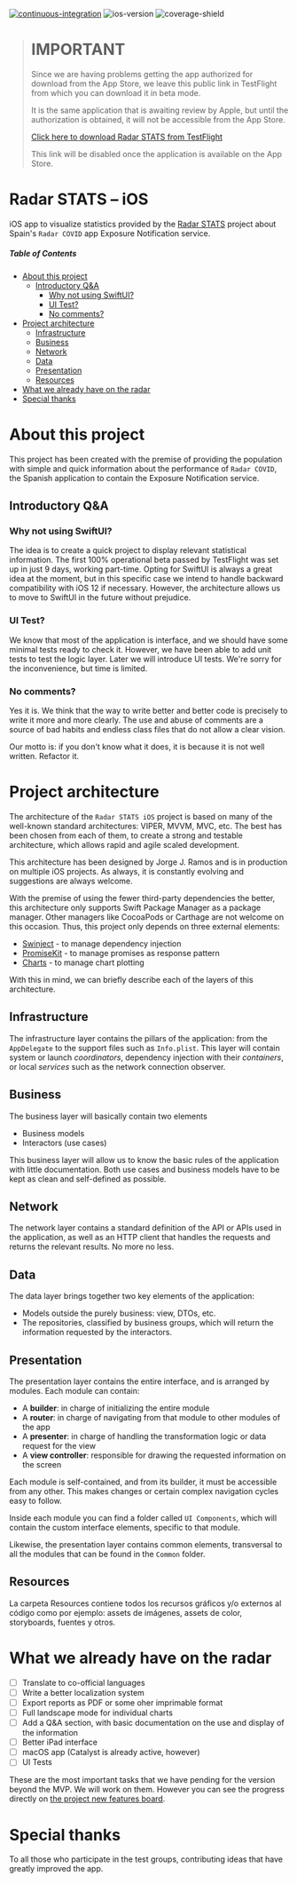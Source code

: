 [![continuous-integration](https://github.com/Radar-STATS/Radar-STATS-iOS/workflows/Continuous%20Integration/badge.svg?event=push)](https://github.com/Radar-STATS/Radar-STATS-iOS/actions)
![ios-version](https://img.shields.io/badge/iOS-13.0%20and%20up-blue)
![coverage-shield](https://img.shields.io/badge/coverage-15%2C8%25-yellow)

> # IMPORTANT
>
> Since we are having problems getting the app authorized for download from the App Store, we leave this public link in TestFlight from which you can download it in beta mode.
>
> It is the same application that is awaiting review by Apple, but until the authorization is obtained, it will not be accessible from the App Store.
>
> [Click here to download Radar STATS from TestFlight](https://testflight.apple.com/join/QelyuSYZ)
>
> This link will be disabled once the application is available on the App Store.

# Radar STATS – iOS
iOS app to visualize statistics provided by the [Radar STATS](https://github.com/Radar-STATS/Radar-STATS) project about Spain's `Radar COVID` app Exposure Notification service.

##### Table of Contents
- [About this project](#about-this-project)
  * [Introductory Q&A](#introductory-q-a)
    + [Why not using SwiftUI?](#why-not-using-swiftui-)
    + [UI Test?](#ui-test-)
    + [No comments?](#no-comments-)
- [Project architecture](#project-architecture)
  * [Infrastructure](#infrastructure)
  * [Business](#business)
  * [Network](#network)
  * [Data](#data)
  * [Presentation](#presentation)
  * [Resources](#resources)
- [What we already have on the radar](#what-we-already-have-on-the-radar)
- [Special thanks](#special-thanks)

# About this project
This project has been created with the premise of providing the population with simple and quick information about the performance of `Radar COVID`, the Spanish application to contain the Exposure Notification service.

## Introductory Q&A
### Why not using SwiftUI?
The idea is to create a quick project to display relevant statistical information. The first 100% operational beta passed by TestFlight was set up in just 9 days, working part-time. Opting for SwiftUI is always a great idea at the moment, but in this specific case we intend to handle backward compatibility with iOS 12 if necessary.
However, the architecture allows us to move to SwiftUI in the future without prejudice.

### UI Test?
We know that most of the application is interface, and we should have some minimal tests ready to check it. However, we have been able to add unit tests to test the logic layer.
Later we will introduce UI tests. We're sorry for the inconvenience, but time is limited.

### No comments?
Yes it is. We think that the way to write better and better code is precisely to write it more and more clearly. The use and abuse of comments are a source of bad habits and endless class files that do not allow a clear vision.

Our motto is: if you don't know what it does, it is because it is not well written. Refactor it.

# Project architecture
The architecture of the `Radar STATS iOS` project is based on many of the well-known standard architectures: VIPER, MVVM, MVC, etc. The best has been chosen from each of them, to create a strong and testable architecture, which allows rapid and agile scaled development.

This architecture has been designed by Jorge J. Ramos and is in production on multiple iOS projects.
As always, it is constantly evolving and suggestions are always welcome.

With the premise of using the fewer third-party dependencies the better, this architecture only supports Swift Package Manager as a package manager. Other managers like CocoaPods or Carthage are not welcome on this occasion.
Thus, this project only depends on three external elements:
- [Swinject](https://github.com/Swinject/Swinject) - to manage dependency injection
- [PromiseKit](https://github.com/mxcl/PromiseKit) - to manage promises as response pattern
- [Charts](https://github.com/danielgindi/Charts) - to manage chart plotting

With this in mind, we can briefly describe each of the layers of this architecture.

## Infrastructure
The infrastructure layer contains the pillars of the application: from the `AppDelegate` to the support files such as `Info.plist`. This layer will contain system or launch *coordinators*, dependency injection with their *containers*, or local *services* such as the network connection observer.

## Business
The business layer will basically contain two elements
- Business models
- Interactors (use cases)

This business layer will allow us to know the basic rules of the application with little documentation. Both use cases and business models have to be kept as clean and self-defined as possible.

## Network
The network layer contains a standard definition of the API or APIs used in the application, as well as an HTTP client that handles the requests and returns the relevant results.
No more no less.

## Data
The data layer brings together two key elements of the application:
- Models outside the purely business: view, DTOs, etc.
- The repositories, classified by business groups, which will return the information requested by the interactors.

## Presentation
The presentation layer contains the entire interface, and is arranged by modules. Each module can contain:
- A **builder**: in charge of initializing the entire module
- A **router**: in charge of navigating from that module to other modules of the app
- A **presenter**: in charge of handling the transformation logic or data request for the view
- A **view controller**: responsible for drawing the requested information on the screen

Each module is self-contained, and from its builder, it must be accessible from any other. This makes changes or certain complex navigation cycles easy to follow.

Inside each module you can find a folder called `UI Components`, which will contain the custom interface elements, specific to that module.

Likewise, the presentation layer contains common elements, transversal to all the modules that can be found in the `Common` folder.

## Resources
La carpeta Resources contiene todos los recursos gráficos y/o externos al código como por ejemplo: assets de imágenes, assets de color, storyboards, fuentes y otros.

# What we already have on the radar
- [ ] Translate to co-official languages
- [ ] Write a better localization system
- [ ] Export reports as PDF or some oher imprimable format
- [ ] Full landscape mode for individual charts
- [ ] Add a Q&A section, with basic documentation on the use and display of the information
- [ ] Better iPad interface
- [ ] macOS app (Catalyst is already active, however)
- [ ] UI Tests

These are the most important tasks that we have pending for the version beyond the MVP. We will work on them. However you can see the progress directly on [the project new features board](https://github.com/Radar-STATS/Radar-STATS-iOS/projects/1).

# Special thanks
To all those who participate in the test groups, contributing ideas that have greatly improved the app.
